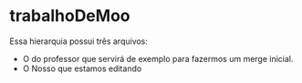 # trabalhoDeMoo

Essa hierarquia possui três arquivos:
- O do professor que servirá de exemplo para fazermos um merge inicial.
- O Nosso que estamos editando
